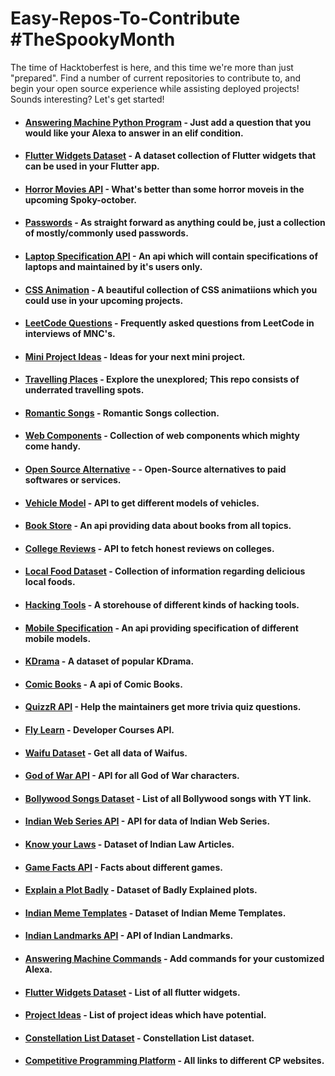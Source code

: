 # Easy-Repos-To-Contribute #TheSpookyMonth
The time of Hacktoberfest is here, and this time we're more than just "prepared".
Find a number of current repositories to contribute to, and begin your open source experience while assisting deployed projects! Sounds interesting? Let's get started!

- #### <a href="https://github.com/Anuja2512/Answering_Machine">Answering Machine Python Program</a> - Just add a question that you would like your Alexa to answer in an elif condition.
- #### <a href="https://github.com/GDSC-BSIOTR/Flutter-Widgets">Flutter Widgets Dataset</a> - A dataset collection of Flutter widgets that can be used in your Flutter app.
- #### <a href="https://github.com/gdscwce/horror-movies-api">Horror Movies API</a> - What's better than some horror moveis in the upcoming Spoky-october.
- #### <a href="https://github.com/gdscwce/Passwords">Passwords</a> - As straight forward as anything could be, just a collection of mostly/commonly used passwords.
- #### <a href="https://github.com/gdscwce/Laptop-Specification-api">Laptop Specification API</a> - An api which will contain specifications of laptops and maintained by it's users only.
- #### <a href="https://github.com/gdscwce/CSS-Animations">CSS Animation</a> - A beautiful collection of CSS animatiions which you could use in your upcoming projects.
- #### <a href="https://github.com/gdscwce/Leetcode-Questions">LeetCode Questions</a> - Frequently asked questions from LeetCode in interviews of MNC's.
- #### <a href="https://github.com/gdscwce/Mini-Project-Ideas">Mini Project Ideas</a> - Ideas for your next mini project.
- #### <a href="https://github.com/gdscwce/Underrated-travelling-places">Travelling Places</a> - Explore the unexplored; This repo consists of underrated travelling spots.
- #### <a href="https://github.com/gdscwce/Romantic-Songs-API">Romantic Songs</a> - Romantic Songs collection.
- #### <a href="https://github.com/gdscwce/Web--Components">Web Components</a> - Collection of web components which mighty come handy.
- #### <a href="https://github.com/gdscwce/Open-Source-Alternatives-">Open Source Alternative</a> - - Open-Source alternatives to paid softwares or services.
- #### <a href="https://github.com/gdscwce/Vehicle-Model-API">Vehicle Model</a> - API to get different models of vehicles.
- #### <a href="https://github.com/gdscwce/Books-API">Book Store</a> - An api providing data about books from all topics.
- #### <a href="https://github.com/gdscwce/college-reviews-api">College Reviews</a> - API to fetch honest reviews on colleges.
- #### <a href="https://github.com/gdscwce/Local-Food-Data-Set"> Local Food Dataset</a> - Collection of information regarding delicious local foods.
- #### <a href="https://github.com/gdscwce/Hacking-tools"> Hacking Tools</a> - A storehouse of different kinds of hacking tools.
- #### <a href="https://github.com/gdscwce/mobile_spcification-API"> Mobile Specification</a> - An api providing specification of different mobile models.
- #### <a href="https://github.com/gdscwce/Kdrama_Dataset"> KDrama</a> - A dataset of popular KDrama.
- #### <a href="https://github.com/gdscwce/comic-book-api">Comic Books</a> - A api of Comic Books.
- #### <a href="https://github.com/alfhad/QuizzR-API">QuizzR API</a> - Help the maintainers get more trivia quiz questions.
- #### <a href="https://github.com/GDSC-BSIOTR/Fly-Learn/blob/main/index.json">Fly Learn</a> - Developer Courses API.
- #### <a href="https://github.com/swarangi203/Waifu-API/tree/master">Waifu Dataset</a> - Get all data of Waifus.
- #### <a href="https://github.com/gdscwce/God-of-war-api">God of War API</a> - API for all God of War characters.
- #### <a href="https://github.com/gdscwce/Bollywood-songs-for-you">Bollywood Songs Dataset</a> - List of all Bollywood songs with YT link.
- #### <a href="https://github.com/gdscwce/Indian-Web-Series-API">Indian Web Series API</a> - API for data of Indian Web Series.
- #### <a href="https://github.com/GDSC-BSIOTR/Know_your_laws.git">Know your Laws</a> - Dataset of Indian Law Articles.
- #### <a href="https://github.com/gdscwce/Game-Facts-API">Game Facts API</a> - Facts about different games.
- #### <a href="https://github.com/gdscwce/Explain-a-Plot-Badly">Explain a Plot Badly</a> - Dataset of Badly Explained plots.
- #### <a href="https://github.com/gdscwce/Indian-Meme-Templates">Indian Meme Templates</a> - Dataset of Indian Meme Templates.
- #### <a href="https://github.com/gdscwce/Indian-Landmarks-API-">Indian Landmarks API</a> - API of Indian Landmarks.
- #### <a href="https://github.com/Anuja2512/Answering_Machine">Answering Machine Commands</a> - Add commands for your customized Alexa.
- #### <a href="https://github.com/GDSC-BSIOTR/Flutter-Widgets">Flutter Widgets Dataset</a> - List of all flutter widgets.
- #### <a href="https://github.com/GDSC-BSIOTR/Project-Ideas">Project Ideas</a> - List of project ideas which have potential.
- #### <a href="https://github.com/gdscwce/Constellation-list">Constellation List Dataset</a> - Constellation List dataset.
- #### <a href="https://github.com/gdscwce/Competitive-Programming-Platforms">Competitive Programming Platform</a> - All links to different CP websites.
